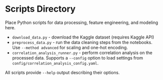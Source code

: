 # Scripts Directory

Place Python scripts for data processing, feature engineering, and modeling here.

- `download_data.py` - download the Kaggle dataset (requires Kaggle API)
- `preprocess_data.py` - run the data cleaning steps from the notebooks.
  Use `--method advanced` for scaling and one-hot encoding.
- `correlation_analysis_runner.py` - perform correlation analysis on the
  processed data. Supports a `--config` option to load settings from
  `config/correlation_analysis_config.yaml`.

All scripts provide `--help` output describing their options.

